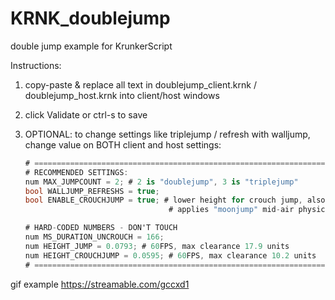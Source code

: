 # KRNK_doublejump
double jump example for KrunkerScript

Instructions:
1. copy-paste & replace all text in doublejump_client.krnk / doublejump_host.krnk into client/host windows
2. click Validate or ctrl-s to save

3. OPTIONAL: to change settings like triplejump / refresh with walljump, change value on BOTH client and host settings:
    ```cs
    # ===================================================================
    # RECOMMENDED SETTINGS:
    num MAX_JUMPCOUNT = 2; # 2 is "doublejump", 3 is "triplejump"
    bool WALLJUMP_REFRESHS = true;
    bool ENABLE_CROUCHJUMP = true; # lower height for crouch jump, also
                                    # applies "moonjump" mid-air physics

    # HARD-CODED NUMBERS - DON'T TOUCH
    num MS_DURATION_UNCROUCH = 166;
    num HEIGHT_JUMP = 0.0793; # 60FPS, max clearance 17.9 units
    num HEIGHT_CROUCHJUMP = 0.0595; # 60FPS, max clearance 10.2 units
    # ===================================================================
    ```

gif example
https://streamable.com/gccxd1
